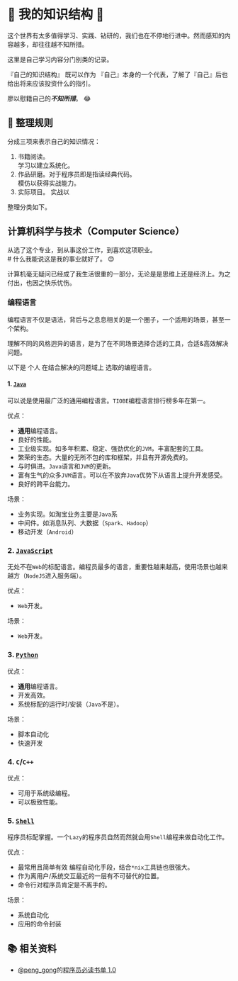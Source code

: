 :thought_balloon: 我的知识结构 :thought_balloon:
=======================

这个世界有太多值得学习、实践、钻研的，我们也在不停地行进中。然而感知的内容越多，却往往越不知所措。

这里是自己学习内容分门别类的记录。

『自己的知识结构』 既可以作为 『自己』本身的一个代表，了解了『自己』后也给出将来应该投资什么的指引。

廖以慰籍自己的***不知所措***。 :joy:

:straight_ruler: 整理规则
------------------

分成三项来表示自己的知识情况：

1. 书籍阅读。  
    学习以建立系统化。
1. 作品研磨。对于程序员即是指读经典代码。  
    模仿以获得实战能力。
1. 实际项目。
    实战以

整理分类如下。

计算机科学与技术（Computer Science）
----------------------------------------

从选了这个专业，到从事这份工作，到喜欢这项职业。  
\# 什么我能说这是我的事业就好了。 :blush:

计算机毫无疑问已经成了我生活很重的一部分，无论是是思维上还是经济上。为之付出，也因之快乐忧伤。

### 编程语言

编程语言不仅是语法，背后与之息息相关的是一个圈子，一个适用的场景，甚至一个架构。

理解不同的风格迥异的语言，是为了在不同场景选择合适的工具，合适&高效解决问题。

以下是 个人 在结合解决的问题域上 选取的编程语言。

#### 1. [`Java`](java.md)

可以说是使用最广泛的通用编程语言。`TIOBE`编程语言排行榜多年在第一。

优点：

- **通用**编程语言。
- 良好的性能。
- 工业级实现。如多年积累、稳定、强劲优化的`JVM`，丰富配套的工具。
- 繁荣的生态。大量的无所不包的库和框架，并且有开源免费的。
- 与时俱进。`Java`语言和`JVM`的更新。
- 富有生气的众多`JVM`语言。可以在不放弃`Java`优势下从语言上提升开发感受。
- 良好的跨平台能力。

场景：

- 业务实现。如淘宝业务主要是`Java`系
- 中间件。如消息队列、大数据（`Spark`、`Hadoop`）
- 移动开发（`Android`）

### 2. [`JavaScript`](js.md)

无处不在`Web`的标配语言。编程员最多的语言，重要性越来越高，使用场景也越来越方（`NodeJS`进入服务端）。

优点：

- `Web`开发。

场景：

- `Web`开发。

### 3. [`Python`](python.md)

优点：

- **通用**编程语言。
- 开发高效。
- 系统标配的运行时/安装（`Java`不是）。

场景：

- 脚本自动化
- 快速开发

### 4. `C`/`C++`

优点：

- 可用于系统级编程。
- 可以极致性能。

### 5. [`Shell`](shell.md)

程序员标配掌握。一个`Lazy`的程序员自然而然就会用`Shell`编程来做自动化工作。

优点：

- 最常用且简单有效 编程自动化手段，结合`*nix`工具链也很强大。
- 作为离用户/系统交互最近的一层有不可替代的位置。
- 命令行对程序员肯定是不离手的。

场景：

- 系统自动化
- 应用的命令封装

:books: 相关资料
--------------------------

- [@peng_gong](http://www.weibo.com/pegong/)的[程序员必读书单 1.0](http://lucida.me/blog/developer-reading-list/)
